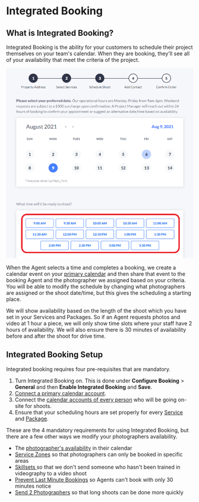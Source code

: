 # Integrated Booking

## What is Integrated Booking?

Integrated Booking is the ability for your customers to schedule their project themselves on your team's calendar. When they are booking, they'll see all of your availability that meet the criteria of the project.

<div align="center">

<img src="../../.gitbook/assets/Integrated Booking.png" alt="">

</div>

When the Agent selects a time and completes a booking, we create a calendar event on your [primary calendar](https://docs.getautonomo.com/scheduling/calendar-integration) and then share that event to the booking Agent and the photographer we assigned based on your criteria. You will be able to modify the schedule by changing what photographers are assigned or the shoot date/time, but this gives the scheduling a starting place.

We will show availability based on the length of the shoot which you have set in your Services and Packages. So if an Agent requests photos and video at 1 hour a piece, we will only show time slots where your staff have 2 hours of availability. We will also ensure there is 30 minutes of availability before and after the shoot for drive time.

## Integrated Booking Setup

Integrated booking requires four pre-requisites that are mandatory.

1. Turn Integrated Booking on. This is done under **Configure Booking** > **General** and then **Enable Integrated Booking** and **Save**.
2. [Connect a primary calendar account](https://docs.getautonomo.com/scheduling/calendar-integration#connecting-a-primary-account).
3. Connect the [calendar accounts of every person](https://docs.getautonomo.com/scheduling/calendar-integration#connecting-a-primary-account) who will be going on-site for shoots.
4. Ensure that your scheduling hours are set properly for every [Service ](https://welcome.getautonomo.com/portal-setup/services#scheduling)and [Package](https://welcome.getautonomo.com/portal-setup/packages#pricing-and-scheduling).

These are the 4 mandatory requirements for using Integrated Booking, but there are a few other ways we modify your photographers availability.

* The [photographer's availability](https://docs.getautonomo.com/scheduling/photographer-availability) in their calendar
* [Service Zones](https://docs.getautonomo.com/scheduling/service-zones) so that photographers can only be booked in specific areas
* [Skillsets ](https://docs.getautonomo.com/scheduling/staff-skillsets)so that we don't send someone who hasn't been trained in videography to a video shoot
* [Prevent Last Minute Bookings](https://docs.getautonomo.com/scheduling/prevent-last-minute-bookings) so Agents can't book with only 30 minutes notice
* [Send 2 Photographers](https://docs.getautonomo.com/scheduling/send-2-photographers) so that long shoots can be done more quickly


